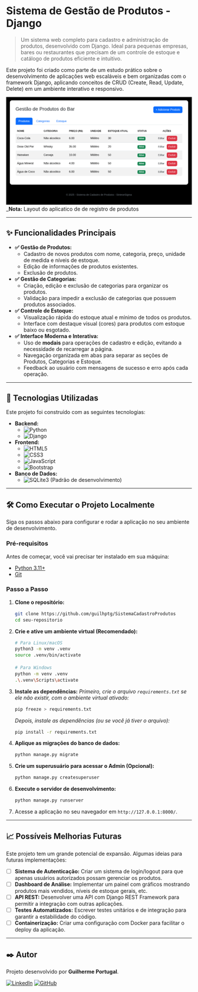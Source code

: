 # Sistema de Gestão de Produtos - Django

> Um sistema web completo para cadastro e administração de produtos, desenvolvido com Django. Ideal para pequenas empresas, bares ou restaurantes que precisam de um controle de estoque e catálogo de produtos eficiente e intuitivo.

Este projeto foi criado como parte de um estudo prático sobre o desenvolvimento de aplicações web escaláveis e bem organizadas com o framework Django, aplicando conceitos de CRUD (Create, Read, Update, Delete) em um ambiente interativo e responsivo.

![Screenshot da Aplicação](/images/cadastro.png)
_**Nota:** Layout do aplicatico de de registro de produtos

---

## ✨ Funcionalidades Principais

* **✅ Gestão de Produtos:**
    * Cadastro de novos produtos com nome, categoria, preço, unidade de medida e níveis de estoque.
    * Edição de informações de produtos existentes.
    * Exclusão de produtos.
* **✅ Gestão de Categorias:**
    * Criação, edição e exclusão de categorias para organizar os produtos.
    * Validação para impedir a exclusão de categorias que possuem produtos associados.
* **✅ Controle de Estoque:**
    * Visualização rápida do estoque atual e mínimo de todos os produtos.
    * Interface com destaque visual (cores) para produtos com estoque baixo ou esgotado.
* **✅ Interface Moderna e Interativa:**
    * Uso de **modais** para operações de cadastro e edição, evitando a necessidade de recarregar a página.
    * Navegação organizada em abas para separar as seções de Produtos, Categorias e Estoque.
    * Feedback ao usuário com mensagens de sucesso e erro após cada operação.

---

## 🚀 Tecnologias Utilizadas

Este projeto foi construído com as seguintes tecnologias:

* **Backend:**
    * ![Python](https://img.shields.io/badge/Python-3.11%2B-blue?style=for-the-badge&logo=python)
    * ![Django](https://img.shields.io/badge/Django-5.x-green?style=for-the-badge&logo=django)
* **Frontend:**
    * ![HTML5](https://img.shields.io/badge/HTML5-E34F26?style=for-the-badge&logo=html5&logoColor=white)
    * ![CSS3](https://img.shields.io/badge/CSS3-1572B6?style=for-the-badge&logo=css3&logoColor=white)
    * ![JavaScript](https://img.shields.io/badge/JavaScript-F7DF1E?style=for-the-badge&logo=javascript&logoColor=black)
    * ![Bootstrap](https://img.shields.io/badge/Bootstrap-5.3-7952B3?style=for-the-badge&logo=bootstrap&logoColor=white)
* **Banco de Dados:**
    * ![SQLite3](https://img.shields.io/badge/SQLite-003B57?style=for-the-badge&logo=sqlite&logoColor=white) (Padrão de desenvolvimento)

---

## 🛠️ Como Executar o Projeto Localmente

Siga os passos abaixo para configurar e rodar a aplicação no seu ambiente de desenvolvimento.

### Pré-requisitos

Antes de começar, você vai precisar ter instalado em sua máquina:
* [Python 3.11+](https://www.python.org/downloads/)
* [Git](https://git-scm.com/)

### Passo a Passo

1.  **Clone o repositório:**
    ```bash
    git clone https://github.com/guilhptg/SistemaCadastroProdutos
    cd seu-repositorio
    ```

2.  **Crie e ative um ambiente virtual (Recomendado):**
    ```bash
    # Para Linux/macOS
    python3 -m venv .venv
    source .venv/bin/activate

    # Para Windows
    python -m venv .venv
    .\.venv\Scripts\activate
    ```

3.  **Instale as dependências:**
    *Primeiro, crie o arquivo `requirements.txt` se ele não existir, com o ambiente virtual ativado:*
    ```bash
    pip freeze > requirements.txt
    ```
    *Depois, instale as dependências (ou se você já tiver o arquivo):*
    ```bash
    pip install -r requirements.txt
    ```

4.  **Aplique as migrações do banco de dados:**
    ```bash
    python manage.py migrate
    ```

5.  **Crie um superusuário para acessar o Admin (Opcional):**
    ```bash
    python manage.py createsuperuser
    ```

6.  **Execute o servidor de desenvolvimento:**
    ```bash
    python manage.py runserver
    ```

7.  Acesse a aplicação no seu navegador em `http://127.0.0.1:8000/`.

---

## 📈 Possíveis Melhorias Futuras

Este projeto tem um grande potencial de expansão. Algumas ideias para futuras implementações:

* [ ] **Sistema de Autenticação:** Criar um sistema de login/logout para que apenas usuários autorizados possam gerenciar os produtos.
* [ ] **Dashboard de Análise:** Implementar um painel com gráficos mostrando produtos mais vendidos, níveis de estoque gerais, etc.
* [ ] **API REST:** Desenvolver uma API com Django REST Framework para permitir a integração com outras aplicações.
* [ ] **Testes Automatizados:** Escrever testes unitários e de integração para garantir a estabilidade do código.
* [ ] **Containerização:** Criar uma configuração com Docker para facilitar o deploy da aplicação.

---

## ✒️ Autor

Projeto desenvolvido por **Guilherme Portugal**.

[![LinkedIn](https://img.shields.io/badge/LinkedIn-0A66C2?style=for-the-badge&logo=linkedin&logoColor=white)](https://www.linkedin.com/in/guilhptg/)
[![GitHub](https://img.shields.io/badge/GitHub-181717?style=for-the-badge&logo=github&logoColor=white)](https://github.com/guilhptg)
